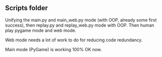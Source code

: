 ## Scripts folder

Unifying the main.py and main_web.py mode (with OOP, already some first success), then replay.py and replay_web.py mode with OOP. Then human play pygame mode and web mode.

Web mode needs a lot of work to do for reducing code redundancy.



Main mode (PyGame) is working 100% OK now.















